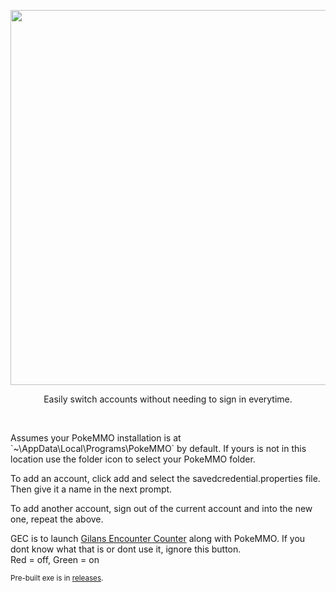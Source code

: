 <p align="center">
    <img src="https://i.revz.dev/qlrUAOX.png" width=600>
    <p align="center">Easily switch accounts without needing to sign in everytime.</p>
</p>
<br>


<div>
    <p>Assumes your PokeMMO installation is at `~\AppData\Local\Programs\PokeMMO` by default. If yours is not in this location use the folder icon to select your PokeMMO folder.</p>
    <p>To add an account, click add and select the savedcredential.properties file. Then give it a name in the next prompt.</p>
    <p>To add another account, sign out of the current account and into the new one, repeat the above.</p>
    <p>GEC is to launch <a href="https://forums.pokemmo.eu/index.php?/topic/137452-tool-gilans-encounter-counter-beta-available-v102-update/">Gilans Encounter Counter</a> along with PokeMMO. If you dont know what that is or dont use it, ignore this button. 
    <br>Red = off, Green = on</p>
</div>

<p><sub>Pre-built exe is in <a href="https://github.com/Seth-Revz/PokeMMO-Launcher/releases/tag/Latest">releases</a>.</sub></p>

